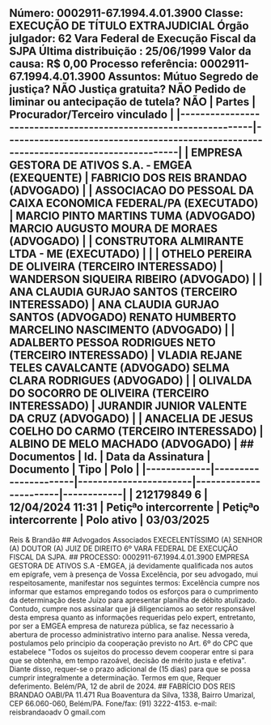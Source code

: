 ## Número: 0002911-67.1994.4.01.3900 Classe: EXECUÇÃO DE TÍTULO EXTRAJUDICIAL Órgão julgador: 62 Vara Federal de Execução Fiscal da SJPA Última distribuição : 25/06/1999 Valor da causa: R$ 0,00 Processo referência: 0002911-67.1994.4.01.3900 Assuntos: Mútuo Segredo de justiça? NÃO Justiça gratuita? NÃO Pedido de liminar ou antecipação de tutela? NÃO | Partes | Procurador/Terceiro vinculado | |-----------------------------------------------------------------|--------------------------------------------------------------------------------------| | EMPRESA GESTORA DE ATIVOS S.A. - EMGEA (EXEQUENTE) | FABRICIO DOS REIS BRANDAO (ADVOGADO) | | ASSOCIACAO DO PESSOAL DA CAIXA ECONOMICA FEDERAL/PA (EXECUTADO) | MARCIO PINTO MARTINS TUMA (ADVOGADO) MARCIO AUGUSTO MOURA DE MORAES (ADVOGADO) | | CONSTRUTORA ALMIRANTE LTDA - ME (EXECUTADO) | | | OTHELO PEREIRA DE OLIVEIRA (TERCEIRO INTERESSADO) | WANDERSON SIQUEIRA RIBEIRO (ADVOGADO) | | ANA CLAUDIA GURJAO SANTOS (TERCEIRO INTERESSADO) | ANA CLAUDIA GURJAO SANTOS (ADVOGADO) RENATO HUMBERTO MARCELINO NASCIMENTO (ADVOGADO) | | ADALBERTO PESSOA RODRIGUES NETO (TERCEIRO INTERESSADO) | VLADIA REJANE TELES CAVALCANTE (ADVOGADO) SELMA CLARA RODRIGUES (ADVOGADO) | | OLIVALDA DO SOCORRO DE OLIVEIRA (TERCEIRO INTERESSADO) | JURANDIR JUNIOR VALENTE DA CRUZ (ADVOGADO) | | ANACELIA DE JESUS COELHO DO CARMO (TERCEIRO INTERESSADO) | ALBINO DE MELO MACHADO (ADVOGADO) | ## Documentos | Id. | Data da Assinatura | Documento | Tipo | Polo | |-------------|----------------------|-----------------------|-----------------------|------------| | 212179849 6 | 12/04/2024 11:31 | Petiçªo intercorrente | Petiçªo intercorrente | Polo ativo | 03/03/2025

Reis &amp; Brandão ## Advogados Associados EXECELENTÍSSIMO (A) SENHOR (A) DOUTOR (A) JUIZ DE DIREITO 6º VARA FEDERAL DE EXECUÇÃO FISCAL DA SJPA. ## PROCESSO: 0002911-67.1994.4.01.3900 EMPRESA GESTORA DE ATIVOS S.A -EMGEA, já devidamente qualificada nos autos em epígrafe, vem à presença de Vossa Excelência, por seu advogado, mui respeitosamente, manifestar nos seguintes termos: Excelência cumpre nos informar que estamos empregando todos os esforços para o cumprimento da determinação deste Juízo para apresentar planilha de débito atulizado. Contudo, cumpre nos assinalar que já diligenciamos ao setor responsável desta empresa quanto as informações requeridas pelo expert, entretanto, por ser a EMGEA empresa de natureza pública, se faz necessario à abertura de processo administrativo interno para analise. Nessa vereda, postulamos pelo principio da cooperação previsto no Art. 6º do CPC que estabelece "Todos os sujeitos do processo devem cooperar entre si para que se obtenha, em tempo razoável, decisão de mérito justa e efetiva". Diante disso, requer-se o prazo adicional de (15 dias) para que se possa cumprir integralmente a determinação. Termos em que, Requer deferimento. Belém/PA, 12 de abril de 2024. ## FABRÍCIO DOS REIS BRANDAO OABI/PA 11.471 Rua Boaventura da Silva, 1338, Bairro Umarizal, CEP 66.060-060, Belém/PA. Fone/fax: (91) 3222-4153. e-mail: reisbrandaoadv O gmail.com

